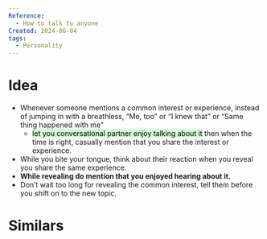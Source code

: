 ```yaml
---
Reference:
  - How to talk to anyone
Created: 2024-06-04
tags:
  - Personality
---
```

# Idea

* Whenever someone mentions a common interest or experience, instead of jumping in with a breathless, “Me, too” or “I knew that” or “Same thing happened with me”
	* <mark style="background: #BBFABBA6;">let you conversational partner enjoy talking about it</mark> then when the time is right, casually mention that you share the interest or experience.
* While you bite your tongue, think about their reaction when you reveal you share the same experience.
* **While revealing do mention that you enjoyed hearing about it.**
* Don’t wait too long for revealing the common interest, tell them before you shift on to the new topic.
# Similars

